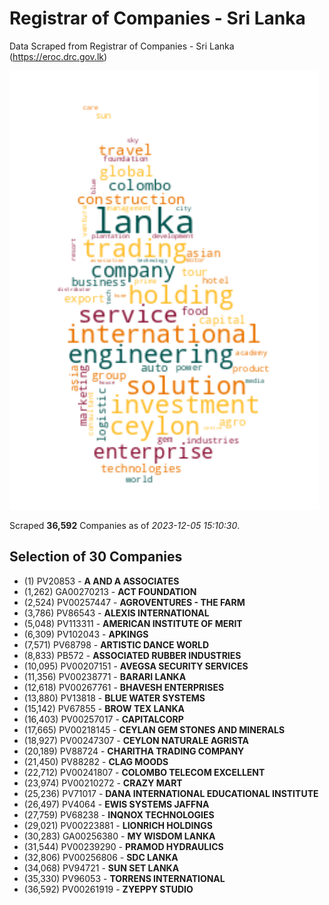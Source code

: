 # Registrar of Companies - Sri Lanka

Data Scraped from Registrar of Companies - Sri Lanka (https://eroc.drc.gov.lk)

![word-cloud](data/word_cloud.png)

Scraped **36,592** Companies as of *2023-12-05 15:10:30*.


## Selection of 30 Companies

* (1) PV20853 - **A AND A ASSOCIATES**
* (1,262) GA00270213 - **ACT FOUNDATION**
* (2,524) PV00257447 - **AGROVENTURES - THE FARM**
* (3,786) PV86543 - **ALEXIS INTERNATIONAL**
* (5,048) PV113311 - **AMERICAN INSTITUTE OF MERIT**
* (6,309) PV102043 - **APKINGS**
* (7,571) PV68798 - **ARTISTIC DANCE WORLD**
* (8,833) PB572 - **ASSOCIATED RUBBER INDUSTRIES**
* (10,095) PV00207151 - **AVEGSA SECURITY SERVICES**
* (11,356) PV00238771 - **BARARI LANKA**
* (12,618) PV00267761 - **BHAVESH ENTERPRISES**
* (13,880) PV13818 - **BLUE WATER SYSTEMS**
* (15,142) PV67855 - **BROW TEX LANKA**
* (16,403) PV00257017 - **CAPITALCORP**
* (17,665) PV00218145 - **CEYLAN GEM STONES AND MINERALS**
* (18,927) PV00247307 - **CEYLON NATURALE AGRISTA**
* (20,189) PV88724 - **CHARITHA TRADING COMPANY**
* (21,450) PV88282 - **CLAG MOODS**
* (22,712) PV00241807 - **COLOMBO TELECOM EXCELLENT**
* (23,974) PV00210272 - **CRAZY MART**
* (25,236) PV71017 - **DANA INTERNATIONAL EDUCATIONAL INSTITUTE**
* (26,497) PV4064 - **EWIS SYSTEMS JAFFNA**
* (27,759) PV68238 - **INQNOX TECHNOLOGIES**
* (29,021) PV00223881 - **LIONRICH HOLDINGS**
* (30,283) GA00256380 - **MY WISDOM LANKA**
* (31,544) PV00239290 - **PRAMOD HYDRAULICS**
* (32,806) PV00256806 - **SDC LANKA**
* (34,068) PV94721 - **SUN SET LANKA**
* (35,330) PV96053 - **TORRENS INTERNATIONAL**
* (36,592) PV00261919 - **ZYEPPY STUDIO**
